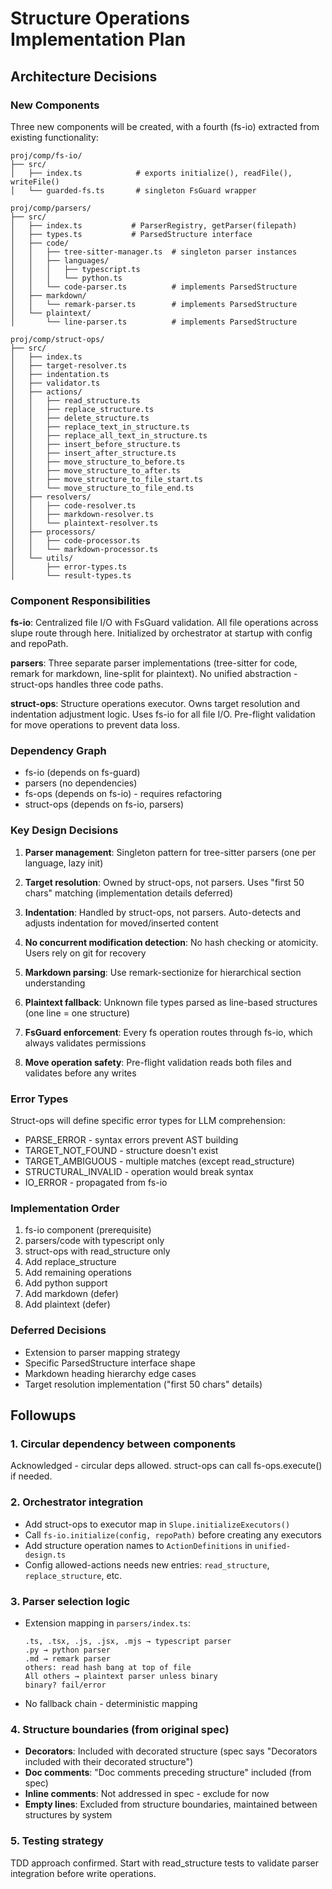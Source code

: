 # Structure Operations Implementation Plan

## Architecture Decisions

### New Components

Three new components will be created, with a fourth (fs-io) extracted from existing functionality:

```
proj/comp/fs-io/
├── src/
│   ├── index.ts            # exports initialize(), readFile(), writeFile()
│   └── guarded-fs.ts       # singleton FsGuard wrapper

proj/comp/parsers/
├── src/
│   ├── index.ts           # ParserRegistry, getParser(filepath)
│   ├── types.ts           # ParsedStructure interface
│   ├── code/
│   │   ├── tree-sitter-manager.ts  # singleton parser instances
│   │   ├── languages/
│   │   │   ├── typescript.ts
│   │   │   └── python.ts
│   │   └── code-parser.ts          # implements ParsedStructure
│   ├── markdown/
│   │   └── remark-parser.ts        # implements ParsedStructure
│   └── plaintext/
│       └── line-parser.ts          # implements ParsedStructure

proj/comp/struct-ops/
├── src/
│   ├── index.ts
│   ├── target-resolver.ts
│   ├── indentation.ts
│   ├── validator.ts
│   ├── actions/
│   │   ├── read_structure.ts
│   │   ├── replace_structure.ts
│   │   ├── delete_structure.ts
│   │   ├── replace_text_in_structure.ts
│   │   ├── replace_all_text_in_structure.ts
│   │   ├── insert_before_structure.ts
│   │   ├── insert_after_structure.ts
│   │   ├── move_structure_to_before.ts
│   │   ├── move_structure_to_after.ts
│   │   ├── move_structure_to_file_start.ts
│   │   └── move_structure_to_file_end.ts
│   ├── resolvers/
│   │   ├── code-resolver.ts
│   │   ├── markdown-resolver.ts
│   │   └── plaintext-resolver.ts
│   ├── processors/
│   │   ├── code-processor.ts
│   │   └── markdown-processor.ts
│   └── utils/
│       ├── error-types.ts
│       └── result-types.ts
```

### Component Responsibilities

**fs-io**: Centralized file I/O with FsGuard validation. All file operations across slupe route through here. Initialized by orchestrator at startup with config and repoPath.

**parsers**: Three separate parser implementations (tree-sitter for code, remark for markdown, line-split for plaintext). No unified abstraction - struct-ops handles three code paths.

**struct-ops**: Structure operations executor. Owns target resolution and indentation adjustment logic. Uses fs-io for all file I/O. Pre-flight validation for move operations to prevent data loss.

### Dependency Graph

- fs-io (depends on fs-guard)
- parsers (no dependencies)
- fs-ops (depends on fs-io) - requires refactoring
- struct-ops (depends on fs-io, parsers)

### Key Design Decisions

1. **Parser management**: Singleton pattern for tree-sitter parsers (one per language, lazy init)

2. **Target resolution**: Owned by struct-ops, not parsers. Uses "first 50 chars" matching (implementation details deferred)

3. **Indentation**: Handled by struct-ops, not parsers. Auto-detects and adjusts indentation for moved/inserted content

4. **No concurrent modification detection**: No hash checking or atomicity. Users rely on git for recovery

5. **Markdown parsing**: Use remark-sectionize for hierarchical section understanding

6. **Plaintext fallback**: Unknown file types parsed as line-based structures (one line = one structure)

7. **FsGuard enforcement**: Every fs operation routes through fs-io, which always validates permissions

8. **Move operation safety**: Pre-flight validation reads both files and validates before any writes

### Error Types

Struct-ops will define specific error types for LLM comprehension:
- PARSE_ERROR - syntax errors prevent AST building
- TARGET_NOT_FOUND - structure doesn't exist
- TARGET_AMBIGUOUS - multiple matches (except read_structure)
- STRUCTURAL_INVALID - operation would break syntax
- IO_ERROR - propagated from fs-io

### Implementation Order

1. fs-io component (prerequisite)
2. parsers/code with typescript only
3. struct-ops with read_structure only
4. Add replace_structure
5. Add remaining operations
6. Add python support
7. Add markdown (defer)
8. Add plaintext (defer)

### Deferred Decisions

- Extension to parser mapping strategy
- Specific ParsedStructure interface shape
- Markdown heading hierarchy edge cases
- Target resolution implementation ("first 50 chars" details)

## Followups

### 1. Circular dependency between components
Acknowledged - circular deps allowed. struct-ops can call fs-ops.execute() if needed.

### 2. Orchestrator integration
- Add struct-ops to executor map in `Slupe.initializeExecutors()`
- Call `fs-io.initialize(config, repoPath)` before creating any executors
- Add structure operation names to `ActionDefinitions` in `unified-design.ts`
- Config allowed-actions needs new entries: `read_structure`, `replace_structure`, etc.

### 3. Parser selection logic
- Extension mapping in `parsers/index.ts`:
  ```
  .ts, .tsx, .js, .jsx, .mjs → typescript parser
  .py → python parser  
  .md → remark parser
  others: read hash bang at top of file 
  All others → plaintext parser unless binary 
  binary? fail/error
  ```
- No fallback chain - deterministic mapping

### 4. Structure boundaries (from original spec)
- **Decorators**: Included with decorated structure (spec says "Decorators included with their decorated structure")
- **Doc comments**: "Doc comments preceding structure" included (from spec)
- **Inline comments**: Not addressed in spec - exclude for now
- **Empty lines**: Excluded from structure boundaries, maintained between structures by system

### 5. Testing strategy
TDD approach confirmed. Start with read_structure tests to validate parser integration before write operations.